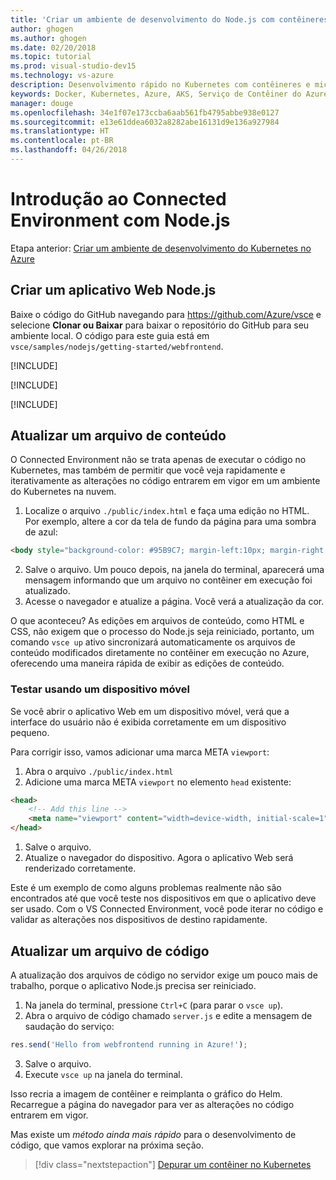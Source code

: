 ```yaml
---
title: 'Criar um ambiente de desenvolvimento do Node.js com contêineres usando o Kubernetes na nuvem – Etapa 3: Criar um aplicativo Web ASP.NET | Microsoft Docs'
author: ghogen
ms.author: ghogen
ms.date: 02/20/2018
ms.topic: tutorial
ms.prod: visual-studio-dev15
ms.technology: vs-azure
description: Desenvolvimento rápido no Kubernetes com contêineres e microsserviços no Azure
keywords: Docker, Kubernetes, Azure, AKS, Serviço de Contêiner do Azure, contêineres
manager: douge
ms.openlocfilehash: 34e1f07e173ccba6aab561fb4795abbe938e0127
ms.sourcegitcommit: e13e61ddea6032a8282abe16131d9e136a927984
ms.translationtype: HT
ms.contentlocale: pt-BR
ms.lasthandoff: 04/26/2018
---
```

# <a name="get-started-on-connected-environment-with-nodejs"></a>Introdução ao Connected Environment com Node.js

Etapa anterior: [Criar um ambiente de desenvolvimento do Kubernetes no Azure](get-started-nodejs-02.md)

## <a name="create-a-nodejs-web-app"></a>Criar um aplicativo Web Node.js
Baixe o código do GitHub navegando para https://github.com/Azure/vsce e selecione **Clonar ou Baixar** para baixar o repositório do GitHub para seu ambiente local. O código para este guia está em `vsce/samples/nodejs/getting-started/webfrontend`.

[!INCLUDE[](includes/vsce-init.md)]

[!INCLUDE[](includes/ensure-env-created.md)]

[!INCLUDE[](includes/build-and-run-in-k8s-cli.md)]

## <a name="update-a-content-file"></a>Atualizar um arquivo de conteúdo
O Connected Environment não se trata apenas de executar o código no Kubernetes, mas também de permitir que você veja rapidamente e iterativamente as alterações no código entrarem em vigor em um ambiente do Kubernetes na nuvem.

1. Localize o arquivo `./public/index.html` e faça uma edição no HTML. Por exemplo, altere a cor da tela de fundo da página para uma sombra de azul:

```html
<body style="background-color: #95B9C7; margin-left:10px; margin-right:10px;">
```

2. Salve o arquivo. Um pouco depois, na janela do terminal, aparecerá uma mensagem informando que um arquivo no contêiner em execução foi atualizado.
1. Acesse o navegador e atualize a página. Você verá a atualização da cor.

O que aconteceu? As edições em arquivos de conteúdo, como HTML e CSS, não exigem que o processo do Node.js seja reiniciado, portanto, um comando `vsce up` ativo sincronizará automaticamente os arquivos de conteúdo modificados diretamente no contêiner em execução no Azure, oferecendo uma maneira rápida de exibir as edições de conteúdo.

### <a name="test-from-a-mobile-device"></a>Testar usando um dispositivo móvel
Se você abrir o aplicativo Web em um dispositivo móvel, verá que a interface do usuário não é exibida corretamente em um dispositivo pequeno.

Para corrigir isso, vamos adicionar uma marca META `viewport`:
1. Abra o arquivo `./public/index.html`
1. Adicione uma marca META `viewport` no elemento `head` existente:

```html
<head>
    <!-- Add this line -->
    <meta name="viewport" content="width=device-width, initial-scale=1">
</head>
```

1. Salve o arquivo.
1. Atualize o navegador do dispositivo. Agora o aplicativo Web será renderizado corretamente. 

Este é um exemplo de como alguns problemas realmente não são encontrados até que você teste nos dispositivos em que o aplicativo deve ser usado. Com o VS Connected Environment, você pode iterar no código e validar as alterações nos dispositivos de destino rapidamente.

## <a name="update-a-code-file"></a>Atualizar um arquivo de código
A atualização dos arquivos de código no servidor exige um pouco mais de trabalho, porque o aplicativo Node.js precisa ser reiniciado.

1. Na janela do terminal, pressione `Ctrl+C` (para parar o `vsce up`).
1. Abra o arquivo de código chamado `server.js` e edite a mensagem de saudação do serviço: 

```javascript
res.send('Hello from webfrontend running in Azure!');
```

3. Salve o arquivo.
1. Execute `vsce up` na janela do terminal. 

Isso recria a imagem de contêiner e reimplanta o gráfico do Helm. Recarregue a página do navegador para ver as alterações no código entrarem em vigor.


Mas existe um *método ainda mais rápido* para o desenvolvimento de código, que vamos explorar na próxima seção. 
> [!div class="nextstepaction"]
> [Depurar um contêiner no Kubernetes](get-started-nodejs-04.md)

